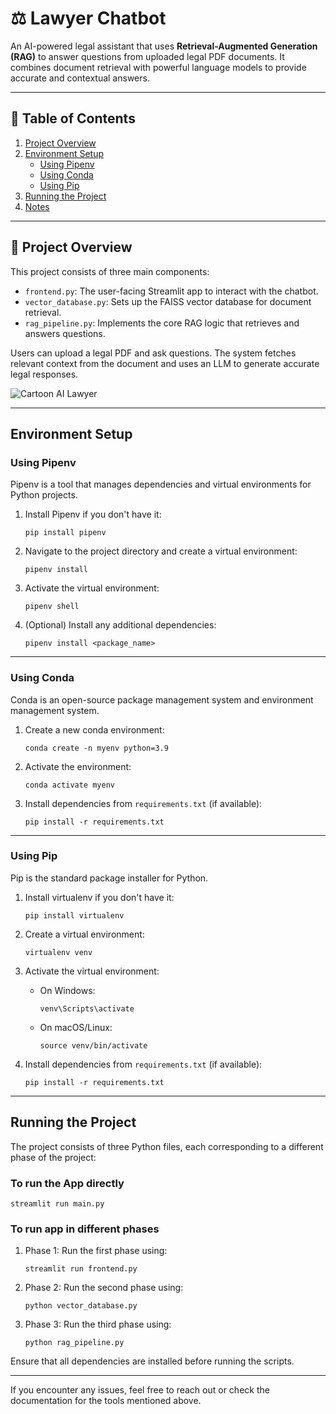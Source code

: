 # ⚖️ Lawyer Chatbot

An AI-powered legal assistant that uses **Retrieval-Augmented Generation (RAG)** to answer questions from uploaded legal PDF documents. It combines document retrieval with powerful language models to provide accurate and contextual answers.

---

## 📑 Table of Contents

1. [Project Overview](#project-overview)  
2. [Environment Setup](#environment-setup)  
   - [Using Pipenv](#using-pipenv)  
   - [Using Conda](#using-conda)  
   - [Using Pip](#using-pip)  
3. [Running the Project](#running-the-project)  
4. [Notes](#notes)

---

## 🧠 Project Overview

This project consists of three main components:

- `frontend.py`: The user-facing Streamlit app to interact with the chatbot.
- `vector_database.py`: Sets up the FAISS vector database for document retrieval.
- `rag_pipeline.py`: Implements the core RAG logic that retrieves and answers questions.

Users can upload a legal PDF and ask questions. The system fetches relevant context from the document and uses an LLM to generate accurate legal responses.

<Image src="/image.png" alt="Cartoon AI Lawyer" width={300} />

---

## Environment Setup

### Using Pipenv
Pipenv is a tool that manages dependencies and virtual environments for Python projects.

1. Install Pipenv if you don't have it:
    ```
    pip install pipenv
    ```

2. Navigate to the project directory and create a virtual environment:
    ```
    pipenv install
    ```

3. Activate the virtual environment:
    ```
    pipenv shell
    ```

4. (Optional) Install any additional dependencies:
    ```
    pipenv install <package_name>
    ```

---

### Using Conda
Conda is an open-source package management system and environment management system.

1. Create a new conda environment:
    ```
    conda create -n myenv python=3.9
    ```

2. Activate the environment:
    ```
    conda activate myenv
    ```

3. Install dependencies from `requirements.txt` (if available):
    ```
    pip install -r requirements.txt
    ```

---

### Using Pip
Pip is the standard package installer for Python.

1. Install virtualenv if you don't have it:
    ```
    pip install virtualenv
    ```

2. Create a virtual environment:
    ```
    virtualenv venv
    ```

3. Activate the virtual environment:
    - On Windows:
        ```
        venv\Scripts\activate
        ```
    - On macOS/Linux:
        ```
        source venv/bin/activate
        ```

4. Install dependencies from `requirements.txt` (if available):
    ```
    pip install -r requirements.txt
    ```

---

## Running the Project

The project consists of three Python files, each corresponding to a different phase of the project:

### To run the App directly
```
streamlit run main.py
```

### To run app in different phases

1. Phase 1: Run the first phase using:
    ```
    streamlit run frontend.py
    ```

2. Phase 2: Run the second phase using:
    ```
    python vector_database.py
    ```

3. Phase 3: Run the third phase using:
    ```
    python rag_pipeline.py
    ```

Ensure that all dependencies are installed before running the scripts.

---

If you encounter any issues, feel free to reach out or check the documentation for the tools mentioned above.